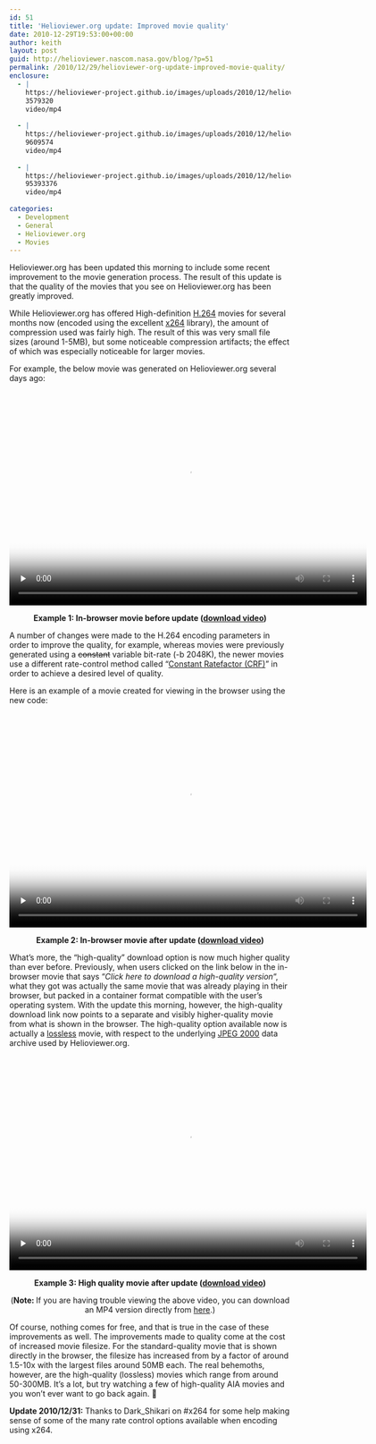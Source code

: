 ```yaml
---
id: 51
title: 'Helioviewer.org update: Improved movie quality'
date: 2010-12-29T19:53:00+00:00
author: keith
layout: post
guid: http://helioviewer.nascom.nasa.gov/blog/?p=51
permalink: /2010/12/29/helioviewer-org-update-improved-movie-quality/
enclosure:
  - |
    https://helioviewer-project.github.io/images/uploads/2010/12/helioviewer.org-before.mp4
    3579320
    video/mp4
    
  - |
    https://helioviewer-project.github.io/images/uploads/2010/12/helioviewer.org-after.mp4
    9609574
    video/mp4
    
  - |
    https://helioviewer-project.github.io/images/uploads/2010/12/helioviewer.org-after-hq.mp4
    95393376
    video/mp4
    
categories:
  - Development
  - General
  - Helioviewer.org
  - Movies
---
```

Helioviewer.org has been updated this morning to include some recent improvement to the movie generation process. The result of this update is that the quality of the movies that you see on Helioviewer.org has been greatly improved.

While Helioviewer.org has offered High-definition [H.264](http://en.wikipedia.org/wiki/H.264/MPEG-4_AVC "H.264 on Wikipedia") movies for several months now (encoded using the excellent [x264](http://x264.nl/) library), the amount of compression used was fairly high. The result of this was very small file sizes (around 1-5MB), but some noticeable compression artifacts; the effect of which was especially noticeable for larger movies.

For example, the below movie was generated on Helioviewer.org several days ago:

<p style="text-align: center;">
  <video id="wp_mep_1" width="640" height="384" poster="https://helioviewer-project.github.io/images/uploads/2010/12/helioviewer.org-before-poster.png" controls="controls" preload="none" > <source src="https://helioviewer-project.github.io/images/uploads/2010/12/helioviewer.org-before.mp4" type="video/mp4" /> </video>
</p>

<p style="text-align: center;">
  <strong>Example 1: In-browser movie before update (<a href="https://helioviewer-project.github.io/images/uploads/2010/12/helioviewer.org-before.mp4">download video</a>)<br /> </strong>
</p>

A number of changes were made to the H.264 encoding parameters in order to improve the quality, for example, whereas movies were previously generated using a <span style="text-decoration: line-through;">constant</span> variable bit-rate (-b 2048K), the newer movies use a different rate-control method called &#8220;[Constant Ratefactor (CRF)](http://mewiki.project357.com/wiki/X264_Settings#crf)&#8221; in order to achieve a desired level of quality.

Here is an example of a movie created for viewing in the browser using the new code:

<p style="text-align: center;">
  <video id="wp_mep_2" width="640" height="384" poster="https://helioviewer-project.github.io/images/uploads/2010/12/helioviewer.org-after-poster.png" controls="controls" preload="none" > <source src="https://helioviewer-project.github.io/images/uploads/2010/12/helioviewer.org-after.mp4" type="video/mp4" /> </video>
</p>

<p style="text-align: center;">
  <strong> </strong><strong>Example 2: </strong><strong>In-browser movie after update (<a href="https://helioviewer-project.github.io/images/uploads/2010/12/helioviewer.org-after.mp4">download video</a>)<br /> </strong>
</p>

<p style="text-align: left;">
  What&#8217;s more, the &#8220;high-quality&#8221; download option is now much higher quality than ever before. Previously, when users clicked on the link below in the in-browser movie that says &#8220;<em>Click here to download a high-quality version</em>&#8220;, what they got was actually the same movie that was already playing in their browser, but packed in a container format compatible with the user&#8217;s operating system. With the update this morning, however, the high-quality download link now points to a separate and visibly higher-quality movie from what is shown in the browser. The high-quality option available now is actually a <a href="http://en.wikipedia.org/wiki/Lossless_data_compression lossless">lossless</a> movie, with respect to the underlying <a href="http://wiki.helioviewer.org/wiki/JPEG_2000">JPEG 2000</a> data archive used by Helioviewer.org.
</p>

<p style="text-align: center;">
  <video id="wp_mep_3" width="640" height="384" poster="https://helioviewer-project.github.io/images/uploads/2010/12/helioviewer.org-after-hq-poster.png" controls="controls" preload="none" > <source src="https://helioviewer-project.github.io/images/uploads/2010/12/helioviewer.org-after-hq.mp4" type="video/mp4" /> </video>
</p>

<p style="text-align: center;">
  <strong>Example 3: </strong><strong>High quality movie after update (<a href="https://helioviewer-project.github.io/images/uploads/2010/12/helioviewer.org-after-hq.mp4">download video</a>)<br /> </strong>
</p>

<p style="text-align: center;">
  (<strong>Note: </strong>If you are having trouble viewing the above video, you can download an MP4 version directly from <a href="https://helioviewer-project.github.io/images/uploads/2010/12/helioviewer.org-after-hq.mp4">here</a>.)
</p>

Of course, nothing comes for free, and that is true in the case of these improvements as well. The improvements made to quality come at the cost of increased movie filesize. For the standard-quality movie that is shown directly in the browser, the filesize has increased from by a factor of around 1.5-10x with the largest files around 50MB each. The real behemoths, however, are the high-quality (lossless) movies which range from around 50-300MB. It&#8217;s a lot, but try watching a few of high-quality AIA movies and you won&#8217;t ever want to go back again. 🙂

**Update 2010/12/31:** Thanks to Dark_Shikari on #x264 for some help making sense of some of the many rate control options available when encoding using x264.

